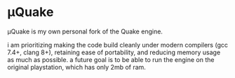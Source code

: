 μQuake
======

μQuake is my own personal fork of the Quake engine.

i am prioritizing making the code build cleanly under modern compilers (gcc 7.4+, clang 8+),
retaining ease of portability, and reducing memory usage as much as possible. a future goal
is to be able to run the engine on the original playstation, which has only 2mb of ram.
